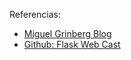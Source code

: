 Referencias:

- [Miguel Grinberg Blog](https://blog.miguelgrinberg.com/)
- [Github: Flask Web Cast](https://github.com/miguelgrinberg/flask-webcast)
